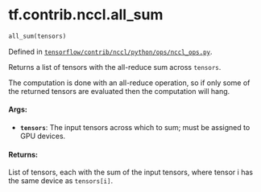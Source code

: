 <div itemscope itemtype="http://developers.google.com/ReferenceObject">
<meta itemprop="name" content="tf.contrib.nccl.all_sum" />
</div>

# tf.contrib.nccl.all_sum

``` python
all_sum(tensors)
```



Defined in [`tensorflow/contrib/nccl/python/ops/nccl_ops.py`](https://www.tensorflow.org/code/tensorflow/contrib/nccl/python/ops/nccl_ops.py).

Returns a list of tensors with the all-reduce sum across `tensors`.

The computation is done with an all-reduce operation, so if only some of the
returned tensors are evaluated then the computation will hang.

#### Args:

* <b>`tensors`</b>: The input tensors across which to sum; must be assigned
    to GPU devices.


#### Returns:

List of tensors, each with the sum of the input tensors, where tensor i has
the same device as `tensors[i]`.